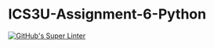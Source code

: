 # ICS3U-Assignment-6-Python

[![GitHub's Super Linter](https://github.com/Andrew-Ten-Den/ICS3U-Assignment-6-Python/workflows/GitHub's%20Super%20Linter/badge.svg)](https://github.com/Andrew-Ten-Den/ICS3U-Assignment-6-Python/actions)
